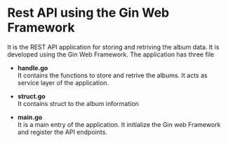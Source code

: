 # Rest API using the Gin Web Framework

It is the REST API application for storing and retriving the album data. It is developed using the Gin Web Framework. The application has three file 

- **handle.go**<br />
It contains the functions to store and retrive the albums. It acts as service layer of the application.

- **struct.go**<br />
It contains struct to the album information

- **main.go**<br />
It is a main entry of the application. It initialize the Gin web Framework and register the API endpoints.
